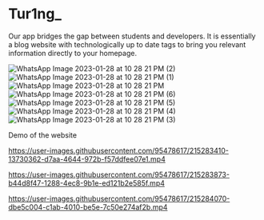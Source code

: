 # Tur1ng_

Our app bridges the gap between students and developers. It is essentially a blog website with technologically up to date tags to bring you relevant information directly to your homepage.

![WhatsApp Image 2023-01-28 at 10 28 21 PM (2)](https://user-images.githubusercontent.com/95478617/215279501-757ee502-0447-42a2-b6e5-d8b89f541c61.jpeg)
![WhatsApp Image 2023-01-28 at 10 28 21 PM (1)](https://user-images.githubusercontent.com/95478617/215279502-5d465ab9-bbd0-4783-b4e8-46a5bb18e98d.jpeg)
![WhatsApp Image 2023-01-28 at 10 28 21 PM](https://user-images.githubusercontent.com/95478617/215279504-d37d92ce-66cc-409c-a34a-0b0cd6f27dad.jpeg)
![WhatsApp Image 2023-01-28 at 10 28 21 PM (6)](https://user-images.githubusercontent.com/95478617/215279506-e4e66a03-4cb3-4490-83ea-4d27d0ab5b97.jpeg)
![WhatsApp Image 2023-01-28 at 10 28 21 PM (5)](https://user-images.githubusercontent.com/95478617/215279508-612377cf-fea3-4a79-89fa-43a8332a144b.jpeg)
![WhatsApp Image 2023-01-28 at 10 28 21 PM (4)](https://user-images.githubusercontent.com/95478617/215279511-335131ba-495a-4f08-a27c-bf1a91903d43.jpeg)
![WhatsApp Image 2023-01-28 at 10 28 21 PM (3)](https://user-images.githubusercontent.com/95478617/215279523-8902fda0-6262-4215-bdfb-0579401aeabf.jpeg)

Demo of the website

https://user-images.githubusercontent.com/95478617/215283410-13730362-d7aa-4644-972b-f57ddfee07e1.mp4



https://user-images.githubusercontent.com/95478617/215283873-b44d8f47-1288-4ec8-9b1e-ed121b2e585f.mp4



https://user-images.githubusercontent.com/95478617/215284070-dbe5c004-c1ab-4010-be5e-7c50e274af2b.mp4

